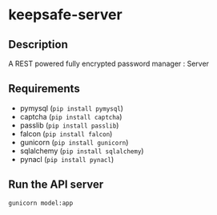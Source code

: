 # keepsafe-server

## Description

A REST powered fully encrypted password manager : Server

## Requirements

  * pymysql (`pip install pymysql`)
  * captcha (`pip install captcha`)
  * passlib (`pip install passlib`)
  * falcon (`pip install falcon`)
  * gunicorn (`pip install gunicorn`)
  * sqlalchemy (`pip install sqlalchemy`)
  * pynacl (`pip install pynacl`)

## Run the API server

`gunicorn model:app`